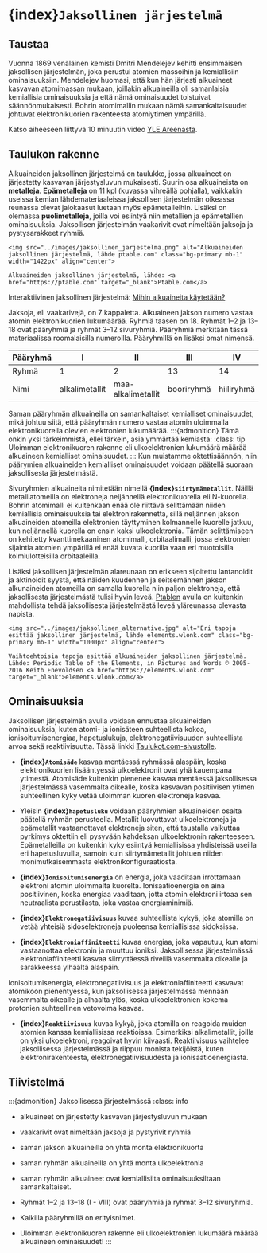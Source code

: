 # {index}`Jaksollinen järjestelmä`

## Taustaa
Vuonna 1869 venäläinen kemisti Dmitri Mendelejev kehitti ensimmäisen jaksollisen järjestelmän, joka perustui atomien massoihin ja kemiallisiin ominaisuuksiin. Mendelejev huomasi, että kun hän järjesti alkuaineet kasvavan atomimassan mukaan, joillakin alkuaineilla oli samanlaisia kemiallisia ominaisuuksia ja että nämä ominaisuudet toistuivat säännönmukaisesti. Bohrin atomimallin mukaan nämä samankaltaisuudet johtuvat elektronikuorien rakenteesta atomiytimen ympärillä.

Katso aiheeseen liittyvä 10 minuutin video <a href="https://areena.yle.fi/1-50065555" target="_blank">YLE Areenasta</a>.

## Taulukon rakenne
Alkuaineiden jaksollinen järjestelmä on taulukko, jossa alkuaineet on järjestetty kasvavan järjestysluvun mukaisesti. Suurin osa alkuaineista on **metalleja**. **Epämetalleja** on 11 kpl (kuvassa vihreällä pohjalla), vaikkakin useissa kemian lähdemateriaaleissa jaksollisen järjestelmän oikeassa reunassa olevat jalokaasut luetaan myös epämetalleihin. Lisäksi on olemassa **puolimetalleja**, joilla voi esiintyä niin metallien ja epämetallien ominaisuuksia. Jaksollisen järjestelmän vaakarivit ovat nimeltään jaksoja ja pystysarakkeet ryhmiä.

```{figure-md} Alkuaineiden jaksollinen järjestelmä, lähde: ptable.com
<img src="../images/jaksollinen_jarjestelma.png" alt="Alkuaineiden jaksollinen järjestelmä, lähde ptable.com" class="bg-primary mb-1" width="1422px" align="center">

Alkuaineiden jaksollinen järjestelmä, lähde: <a href="https://ptable.com" target="_blank">Ptable.com</a>
```
Interaktiivinen jaksollinen järjestelmä: <a href="https://elements.wlonk.com/ElementsTable.htm" target="_blank">Mihin alkuaineita käytetään?</a>

Jaksoja, eli vaakarivejä, on 7 kappaletta. Alkuaineen jakson numero vastaa atomin elektronikuorien lukumäärää. Ryhmiä taasen on 18. Ryhmät 1–2 ja 13–18 ovat pääryhmiä ja ryhmät 3–12 sivuryhmiä. Pääryhmiä merkitään tässä materiaalissa roomalaisilla numeroilla. Pääryhmillä on lisäksi omat nimensä.

| Pääryhmä | I              | II                 | III        | IV         | V          | VI         | VII        | VIII       |
| -------- | -------------- | ------------------ | ---------- | ---------- | ---------- | ---------- | ---------- | ---------- |
| Ryhmä    | 1              | 2                  | 13         | 14         | 15         | 16         | 17         | 18         |
| Nimi     | alkalimetallit | maa-alkalimetallit | booriryhmä | hiiliryhmä | typpiryhmä | happiryhmä | halogeenit | jalokaasut |


Saman pääryhmän alkuaineilla on samankaltaiset kemialliset ominaisuudet, mikä johtuu siitä, että pääryhmän numero vastaa atomin uloimmalla elektronikuorella olevien elektronien lukumäärää.
:::{admonition} Tämä onkin yksi tärkeimmistä, ellei tärkein, asia ymmärtää kemiasta:
:class: tip
 Uloimman elektronikuoren rakenne eli ulkoelektronien lukumäärä määrää alkuaineen kemialliset ominaisuudet.
:::
Kun muistamme oktettisäännön, niin päärymien alkuaineiden kemialliset ominaisuudet voidaan päätellä suoraan jaksollisesta järjestelmästä.

Sivuryhmien alkuaineita nimitetään nimellä **{index}`siirtymämetallit`**. Näillä metalliatomeilla on elektroneja neljännellä elektronikuorella eli N-kuorella. Bohrin atomimalli ei kuitenkaan enää ole riittävä selittämään niiden kemiallisia ominaisuuksia tai elektronirakennetta, sillä neljännen jakson alkuaineiden atomeilla elektronien täyttyminen kolmannelle kuorelle jatkuu, kun neljännellä kuorella on ensin kaksi ulkoelektronia. Tämän selittämiseen on kehitetty kvanttimekaaninen atomimalli, orbitaalimalli, jossa elektronien sijaintia atomien ympärillä ei enää kuvata kuorilla vaan eri muotoisilla kolmiulotteisilla orbitaaleilla.

Lisäksi jaksollisen järjestelmän alareunaan on erikseen sijoitettu lantanoidit ja aktinoidit syystä, että näiden kuudennen ja seitsemännen jakson alkunaineiden atomeilla on samalla kuorella niin paljon elektroneja, että jaksollisesta järjestelmästä tulisi hyvin leveä. <a href="https://ptable.com/" target="_blank">Ptablen</a> avulla on kuitenkin mahdollista tehdä jaksollisesta järjestelmästä leveä yläreunassa olevasta napista.

```{figure-md} Eri tapoja esittää jaksollinen järjestelmä, lähde: elements.wlonk.com
<img src="../images/jaksollinen_alternative.jpg" alt="Eri tapoja esittää jaksollinen järjestelmä, lähde elements.wlonk.com" class="bg-primary mb-1" width="1000px" align="center">

Vaihtoehtoisia tapoja esittää alkuaineiden jaksollinen järjestelmä. Lähde: Periodic Table of the Elements, in Pictures and Words © 2005-2016 Keith Enevoldsen <a href="https://elements.wlonk.com" target="_blank">elements.wlonk.com</a>
```

## Ominaisuuksia

Jaksollisen järjestelmän avulla voidaan ennustaa alkuaineiden ominaisuuksia, kuten atomi- ja ionisäteen suhteellista kokoa, ionisoitumisenergiaa, hapetuslukuja, elektronegatiivisuuden suhteellista arvoa sekä reaktiivisuutta. Tässä linkki <a href="https://www.taulukot.com/kemia/alkuaineet/" target="_blank">Taulukot.com-sivustolle</a>.

- **{index}`Atomisäde`** kasvaa mentäessä ryhmässä alaspäin, koska elektronikuorien lisääntyessä ulkoelektronit ovat yhä kauempana ytimestä. Atomisäde kuitenkin pienenee kasvaa mentäessä jaksollisessa järjestelmässä vasemmalta oikealle, koska kasvavan positiivisen ytimen suhteellinen kyky vetää uloimman kuoren elektroneja kasvaa.

- Yleisin **{index}`hapetusluku`** voidaan pääryhmien alkuaineiden osalta päätellä ryhmän perusteella. Metallit luovuttavat ulkoelektroneja ja epämetallit vastaanottavat elektroneja siten, että taustalla vaikuttaa pyrkimys oktettiin eli pysyvään kahdeksan ulkoelektronin rakenteeseen. Epämetalleilla on kuitenkin kyky esiintyä kemiallisissa yhdisteissä useilla eri hapetusluvuilla, samoin kuin siirtymämetallit johtuen niiden monimutkaisemmasta elektronikonfiguraatiosta.

- **{index}`Ionisoitumisenergia`** on energia, joka vaaditaan irrottamaan elektroni atomin uloimmalta kuorelta. Ionisaatioenergia on aina positiivinen, koska energiaa vaaditaan, jotta atomin elektroni irtoaa sen neutraalista perustilasta, joka vastaa energiaminimiä. 

- **{index}`Elektronegatiivisuus`** kuvaa suhteellista kykyä, joka atomilla on vetää yhteisiä sidoselektroneja puoleensa kemiallisissa sidoksissa.

- **{index}`Elektroniaffiniteetti`** kuvaa energiaa, joka vapautuu, kun atomi vastaanottaa elektronin ja muuttuu ioniksi. Jaksollisessa järjestelmässä elektroniaffiniteetti kasvaa siirryttäessä riveillä vasemmalta oikealle ja sarakkeessa ylhäältä alaspäin.

Ionisoitumisenergia, elektronegatiivisuus ja elektroniaffiniteetti kasvavat atomikoon pienentyessä, kun jaksollisessa järjestelmässä mennään vasemmalta oikealle ja alhaalta ylös, koska ulkoelektronien kokema protonien suhteellinen vetovoima kasvaa.

- **{index}`Reaktiivisuus`** kuvaa kykyä, joka atomilla on reagoida muiden atomien kanssa kemiallisissa reaktioissa. Esimerkiksi alkalimetallit, joilla on yksi ulkoelektroni, reagoivat hyvin kiivaasti. Reaktiivisuus vaihtelee jaksollisessa järjestelmässä ja riippuu monista tekijöistä, kuten elektronirakenteesta, elektronegatiivisuudesta ja ionisaatioenergiasta.

## Tiivistelmä
:::{admonition} Jaksollisessa järjestelmässä
:class: info
- alkuaineet on järjestetty kasvavan järjestysluvun mukaan
- vaakarivit ovat nimeltään jaksoja ja pystyrivit ryhmiä
- saman jakson alkuaineilla on yhtä monta elektronikuorta
- saman ryhmän alkuaineilla on yhtä monta ulkoelektronia
- saman ryhmän alkuaineet ovat kemiallisilta ominaisuuksiltaan samankaltaiset.

- Ryhmät 1–2 ja 13–18 (I - VIII) ovat pääryhmiä ja ryhmät 3–12 sivuryhmiä.
- Kaikilla pääryhmillä on erityisnimet.

- Uloimman elektronikuoren rakenne eli ulkoelektronien lukumäärä määrää alkuaineen ominaisuudet!
:::